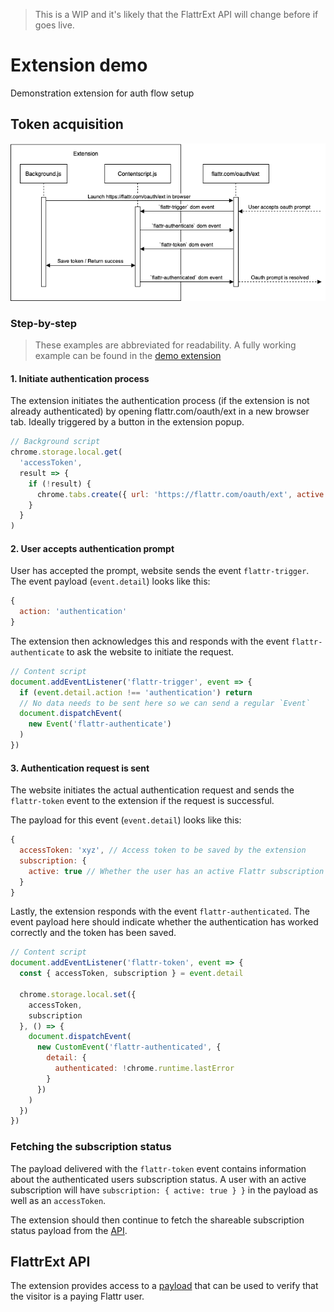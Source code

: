 > This is a WIP and it's likely that the FlattrExt API will change before if goes live.

# Extension demo
Demonstration extension for auth flow setup

## Token acquisition

![Auth flow chart](assets/auth-flow.png?raw=true "Auth flow chart")

### Step-by-step
> These examples are abbreviated for readability. A fully working example can be found in the [demo extension](/demo)

#### 1. Initiate authentication process
The extension initiates the authentication process (if the extension is not already authenticated) by opening flattr.com/oauth/ext in a new browser tab. Ideally triggered by a button in the extension popup.

```javascript
// Background script
chrome.storage.local.get(
  'accessToken',
  result => {
    if (!result) {
      chrome.tabs.create({ url: 'https://flattr.com/oauth/ext', active: true })
    }
  }
)
```

#### 2. User accepts authentication prompt
User has accepted the prompt, website sends the event `flattr-trigger`. The event payload (`event.detail`) looks like this:
```javascript
{
  action: 'authentication'
}
```

The extension then acknowledges this and responds with the event `flattr-authenticate` to ask the website to initiate the request.

```javascript
// Content script
document.addEventListener('flattr-trigger', event => {
  if (event.detail.action !== 'authentication') return
  // No data needs to be sent here so we can send a regular `Event`
  document.dispatchEvent(
    new Event('flattr-authenticate')
  )
})
```

#### 3. Authentication request is sent
The website initiates the actual authentication request and sends the `flattr-token` event to the extension if the request is successful.

The payload for this event (`event.detail`) looks like this:

```javascript
{
  accessToken: 'xyz', // Access token to be saved by the extension
  subscription: {
    active: true // Whether the user has an active Flattr subscription (is a paying user)
  }
}
```

Lastly, the extension responds with the event `flattr-authenticated`. The event payload here should indicate whether the authentication has worked correctly and the token has been saved.

```javascript
// Content script
document.addEventListener('flattr-token', event => {
  const { accessToken, subscription } = event.detail
  
  chrome.storage.local.set({
    accessToken,
    subscription
  }, () => {
    document.dispatchEvent(
      new CustomEvent('flattr-authenticated', {
        detail: {
          authenticated: !chrome.runtime.lastError
        }
      })
    )
  })
})
```
### Fetching the subscription status

The payload delivered with the `flattr-token` event contains information
about the authenticated users subscription status. A user with an active subscription will have `subscription: { active: true } }` in the payload as well as an `accessToken`.

The extension should then continue to fetch the shareable subscription status payload from the [API](../api/README.md).

## FlattrExt API
The extension provides access to a [payload](../publisher-website/README.md#payload) that can be used to verify that the visitor is a paying Flattr user.
